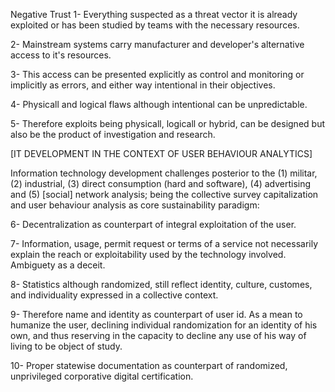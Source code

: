 Negative Trust
1- Everything suspected as a threat vector it is already exploited or has been studied by teams with the necessary resources.

2- Mainstream systems carry manufacturer and developer's alternative access to it's resources.

3- This access can be presented explicitly as control and monitoring or implicitly as errors, and either way intentional in their objectives.

4- Physicall and logical flaws although intentional can be unpredictable.

5- Therefore exploits being physicall, logicall or hybrid, can be designed but also be the product of investigation and research.

[IT DEVELOPMENT IN THE CONTEXT OF USER BEHAVIOUR ANALYTICS]

Information technology development challenges posterior to the (1) militar, (2) industrial, (3) direct consumption (hard and software), (4) advertising and (5) [social] network analysis; being the collective survey capitalization and user behaviour analysis as core sustainability paradigm:

6- Decentralization as counterpart of integral exploitation of the user.

7- Information, usage, permit request or terms of a service not necessarily explain the reach or exploitability used by the technology involved. Ambiguety as a deceit.

8- Statistics although randomized, still reflect identity, culture, customes, and individuality expressed in a collective context.

9- Therefore name and identity as counterpart of user id. As a mean to humanize the user, declining individual randomization for an identity of his own, and thus reserving in the capacity to decline any use of his way of living to be object of study.

10- Proper statewise documentation as counterpart of randomized, unprivileged corporative digital certification.
